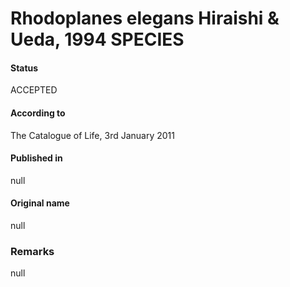 # Rhodoplanes elegans Hiraishi & Ueda, 1994 SPECIES

#### Status
ACCEPTED

#### According to
The Catalogue of Life, 3rd January 2011

#### Published in
null

#### Original name
null

### Remarks
null